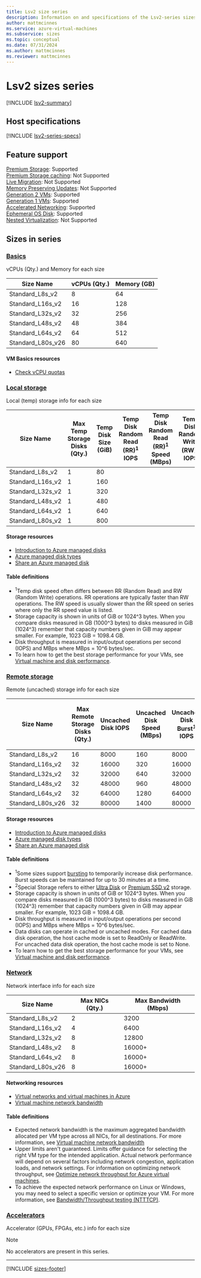 ```yaml
---
title: Lsv2 size series
description: Information on and specifications of the Lsv2-series sizes
author: mattmcinnes
ms.service: azure-virtual-machines
ms.subservice: sizes
ms.topic: conceptual
ms.date: 07/31/2024
ms.author: mattmcinnes
ms.reviewer: mattmcinnes
---
```


# Lsv2 sizes series

[!INCLUDE [lsv2-summary](./includes/lsv2-series-summary.md)]

## Host specifications
[!INCLUDE [lsv2-series-specs](./includes/lsv2-series-specs.md)]

## Feature support
[Premium Storage](../../premium-storage-performance.md): Supported <br>[Premium Storage caching](../../premium-storage-performance.md): Not Supported <br>[Live Migration](../../maintenance-and-updates.md): Not Supported <br>[Memory Preserving Updates](../../maintenance-and-updates.md): Not Supported <br>[Generation 2 VMs](../../generation-2.md): Supported <br>[Generation 1 VMs](../../generation-2.md): Supported <br>[Accelerated Networking](../../../virtual-network/create-vm-accelerated-networking-cli.md): Supported <br>[Ephemeral OS Disk](../../ephemeral-os-disks.md): Supported <br>[Nested Virtualization](/virtualization/hyper-v-on-windows/user-guide/nested-virtualization): Not Supported <br>

## Sizes in series

### [Basics](#tab/sizebasic)

vCPUs (Qty.) and Memory for each size

| Size Name | vCPUs (Qty.) | Memory (GB) |
| --- | --- | --- |
| Standard_L8s_v2 | 8 | 64 |
| Standard_L16s_v2 | 16 | 128 |
| Standard_L32s_v2 | 32 | 256 |
| Standard_L48s_v2 | 48 | 384 |
| Standard_L64s_v2 | 64 | 512 |
| Standard_L80s_v26 | 80 | 640 |

#### VM Basics resources
- [Check vCPU quotas](../../../virtual-machines/quotas.md)

### [Local storage](#tab/sizestoragelocal)

Local (temp) storage info for each size

| Size Name | Max Temp Storage Disks (Qty.) | Temp Disk Size (GiB) | Temp Disk Random Read (RR)<sup>1</sup> IOPS | Temp Disk Random Read (RR)<sup>1</sup> Speed (MBps) | Temp Disk Random Write (RW)<sup>1</sup> IOPS | Temp Disk Random Write (RW)<sup>1</sup> Speed (MBps) | Max NVMe Disks (Qty.) | NVMe Disk Size (TiB) | NVMe Disk IOPS | NVMe Disk Speed (MBps) | 
| --- | --- | --- | --- | --- | --- | --- | --- | --- | --- | --- |
| Standard_L8s_v2  | 1 | 80  |  |  |  |  | 1  | 1.92 | 400000 | 2000 |
| Standard_L16s_v2 | 1 | 160 |  |  |  |  | 2  | 1.92 | 800000 | 4000 |
| Standard_L32s_v2 | 1 | 320 |  |  |  |  | 4  | 1.92 | 1.5M   | 8000 |
| Standard_L48s_v2 | 1 | 480 |  |  |  |  | 6  | 1.92 | 2.2M   | 14000 |
| Standard_L64s_v2 | 1 | 640 |  |  |  |  | 8  | 1.92 | 2.9M   | 16000 |
| Standard_L80s_v2 | 1 | 800 |  |  |  |  | 10 | 1.92 | 3.8M   | 20000 |

#### Storage resources
- [Introduction to Azure managed disks](../../../virtual-machines/managed-disks-overview.md)
- [Azure managed disk types](../../../virtual-machines/disks-types.md)
- [Share an Azure managed disk](../../../virtual-machines/disks-shared.md)

#### Table definitions
- <sup>1</sup>Temp disk speed often differs between RR (Random Read) and RW (Random Write) operations. RR operations are typically faster than RW operations. The RW speed is usually slower than the RR speed on series where only the RR speed value is listed.
- Storage capacity is shown in units of GiB or 1024^3 bytes. When you compare disks measured in GB (1000^3 bytes) to disks measured in GiB (1024^3) remember that capacity numbers given in GiB may appear smaller. For example, 1023 GiB = 1098.4 GB.
- Disk throughput is measured in input/output operations per second (IOPS) and MBps where MBps = 10^6 bytes/sec.
- To learn how to get the best storage performance for your VMs, see [Virtual machine and disk performance](../../../virtual-machines/disks-performance.md).

### [Remote storage](#tab/sizestorageremote)

Remote (uncached) storage info for each size

| Size Name | Max Remote Storage Disks (Qty.) | Uncached Disk IOPS | Uncached Disk Speed (MBps) | Uncached Disk Burst<sup>1</sup> IOPS | Uncached Disk Burst<sup>1</sup> Speed (MBps) | Uncached Special<sup>2</sup> Disk IOPS | Uncached Special<sup>2</sup> Disk Speed (MBps) | Uncached Burst<sup>1</sup> Special<sup>2</sup> Disk IOPS | Uncached Burst<sup>1</sup> Special<sup>2</sup> Disk Speed (MBps) |
| --- | --- | --- | --- | --- | --- | --- | --- | --- | --- |
| Standard_L8s_v2 | 16 | 8000 | 160 | 8000 | 1280 | 400000 | 2000 |  |  |
| Standard_L16s_v2 | 32 | 16000 | 320 | 16000 | 1280 | 800000 | 4000 |  |  |
| Standard_L32s_v2 | 32 | 32000 | 640 | 32000 | 1280 | 1.5M | 8000 |  |  |
| Standard_L48s_v2 | 32 | 48000 | 960 | 48000 | 2000 | 2.2M | 14000 |  |  |
| Standard_L64s_v2 | 32 | 64000 | 1280 | 64000 | 2000 | 2.9M | 16000 |  |  |
| Standard_L80s_v26 | 32 | 80000 | 1400 | 80000 | 2000 | 3.8M | 20000 |  |  |

#### Storage resources
- [Introduction to Azure managed disks](../../../virtual-machines/managed-disks-overview.md)
- [Azure managed disk types](../../../virtual-machines/disks-types.md)
- [Share an Azure managed disk](../../../virtual-machines/disks-shared.md)

#### Table definitions
- <sup>1</sup>Some sizes support [bursting](../../disk-bursting.md) to temporarily increase disk performance. Burst speeds can be maintained for up to 30 minutes at a time.
- <sup>2</sup>Special Storage refers to either [Ultra Disk](../../../virtual-machines/disks-enable-ultra-ssd.md) or [Premium SSD v2](../../../virtual-machines/disks-deploy-premium-v2.md) storage.
- Storage capacity is shown in units of GiB or 1024^3 bytes. When you compare disks measured in GB (1000^3 bytes) to disks measured in GiB (1024^3) remember that capacity numbers given in GiB may appear smaller. For example, 1023 GiB = 1098.4 GB.
- Disk throughput is measured in input/output operations per second (IOPS) and MBps where MBps = 10^6 bytes/sec.
- Data disks can operate in cached or uncached modes. For cached data disk operation, the host cache mode is set to ReadOnly or ReadWrite. For uncached data disk operation, the host cache mode is set to None.
- To learn how to get the best storage performance for your VMs, see [Virtual machine and disk performance](../../../virtual-machines/disks-performance.md).


### [Network](#tab/sizenetwork)

Network interface info for each size

| Size Name | Max NICs (Qty.) | Max Bandwidth (Mbps) |
| --- | --- | --- |
| Standard_L8s_v2 | 2 | 3200 |
| Standard_L16s_v2 | 4 | 6400 |
| Standard_L32s_v2 | 8 | 12800 |
| Standard_L48s_v2 | 8 | 16000+ |
| Standard_L64s_v2 | 8 | 16000+ |
| Standard_L80s_v26 | 8 | 16000+ |

#### Networking resources
- [Virtual networks and virtual machines in Azure](../../../virtual-network/network-overview.md)
- [Virtual machine network bandwidth](../../../virtual-network/virtual-machine-network-throughput.md)

#### Table definitions
- Expected network bandwidth is the maximum aggregated bandwidth allocated per VM type across all NICs, for all destinations. For more information, see [Virtual machine network bandwidth](../../../virtual-network/virtual-machine-network-throughput.md)
- Upper limits aren't guaranteed. Limits offer guidance for selecting the right VM type for the intended application. Actual network performance will depend on several factors including network congestion, application loads, and network settings. For information on optimizing network throughput, see [Optimize network throughput for Azure virtual machines](../../../virtual-network/virtual-network-optimize-network-bandwidth.md). 
-  To achieve the expected network performance on Linux or Windows, you may need to select a specific version or optimize your VM. For more information, see [Bandwidth/Throughput testing (NTTTCP)](../../../virtual-network/virtual-network-bandwidth-testing.md).

### [Accelerators](#tab/sizeaccelerators)

Accelerator (GPUs, FPGAs, etc.) info for each size

> [!NOTE]
> No accelerators are present in this series.

---

[!INCLUDE [sizes-footer](../includes/sizes-footer.md)]
